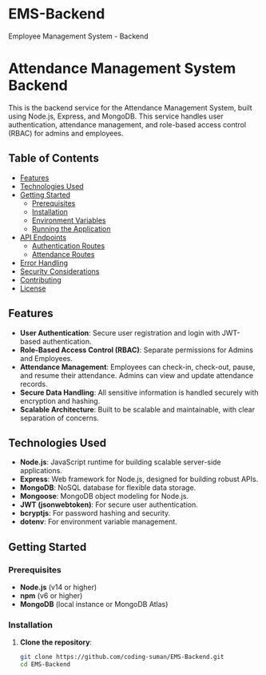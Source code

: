 # EMS-Backend
Employee Management System - Backend

# Attendance Management System Backend

This is the backend service for the Attendance Management System, built using Node.js, Express, and MongoDB. This service handles user authentication, attendance management, and role-based access control (RBAC) for admins and employees.

## Table of Contents

- [Features](#features)
- [Technologies Used](#technologies-used)
- [Getting Started](#getting-started)
  - [Prerequisites](#prerequisites)
  - [Installation](#installation)
  - [Environment Variables](#environment-variables)
  - [Running the Application](#running-the-application)
- [API Endpoints](#api-endpoints)
  - [Authentication Routes](#authentication-routes)
  - [Attendance Routes](#attendance-routes)
- [Error Handling](#error-handling)
- [Security Considerations](#security-considerations)
- [Contributing](#contributing)
- [License](#license)

## Features

- **User Authentication**: Secure user registration and login with JWT-based authentication.
- **Role-Based Access Control (RBAC)**: Separate permissions for Admins and Employees.
- **Attendance Management**: Employees can check-in, check-out, pause, and resume their attendance. Admins can view and update attendance records.
- **Secure Data Handling**: All sensitive information is handled securely with encryption and hashing.
- **Scalable Architecture**: Built to be scalable and maintainable, with clear separation of concerns.

## Technologies Used

- **Node.js**: JavaScript runtime for building scalable server-side applications.
- **Express**: Web framework for Node.js, designed for building robust APIs.
- **MongoDB**: NoSQL database for flexible data storage.
- **Mongoose**: MongoDB object modeling for Node.js.
- **JWT (jsonwebtoken)**: For secure user authentication.
- **bcryptjs**: For password hashing and security.
- **dotenv**: For environment variable management.

## Getting Started

### Prerequisites

- **Node.js** (v14 or higher)
- **npm** (v6 or higher)
- **MongoDB** (local instance or MongoDB Atlas)

### Installation

1. **Clone the repository**:

   ```bash
   git clone https://github.com/coding-suman/EMS-Backend.git
   cd EMS-Backend

